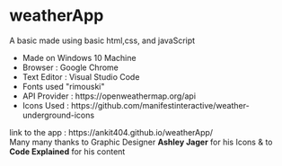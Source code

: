 # weatherApp
A basic made using basic html,css, and javaScript <br>
<ul>
  <li>Made on Windows 10 Machine</li>
  <li>Browser : Google Chrome</li>
  <li>Text Editor : Visual Studio Code</li>
  <li>Fonts used "rimouski"</li>
  <li>API Provider : https://openweathermap.org/api</li>
  <li>Icons Used : https://github.com/manifestinteractive/weather-underground-icons</li>
</ul>
link to the app : https://ankit404.github.io/weatherApp/<br>
Many many thanks to Graphic Designer <b>Ashley Jager</b> for his Icons & to <b>Code Explained</b> for his content


